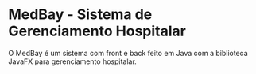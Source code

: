 # MedBay - Sistema de Gerenciamento Hospitalar

O MedBay é um sistema com front e back feito em Java com a biblioteca JavaFX para gerenciamento hospitalar.



